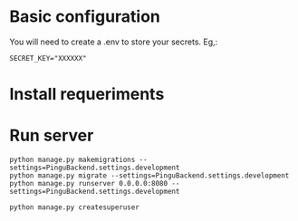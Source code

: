 # Basic configuration

You will need to create a .env to store your secrets. Eg,:

```
SECRET_KEY="XXXXXX"
```

# Install requeriments

# Run server
```
python manage.py makemigrations --settings=PinguBackend.settings.development
python manage.py migrate --settings=PinguBackend.settings.development
python manage.py runserver 0.0.0.0:8080 --settings=PinguBackend.settings.development

python manage.py createsuperuser

```
